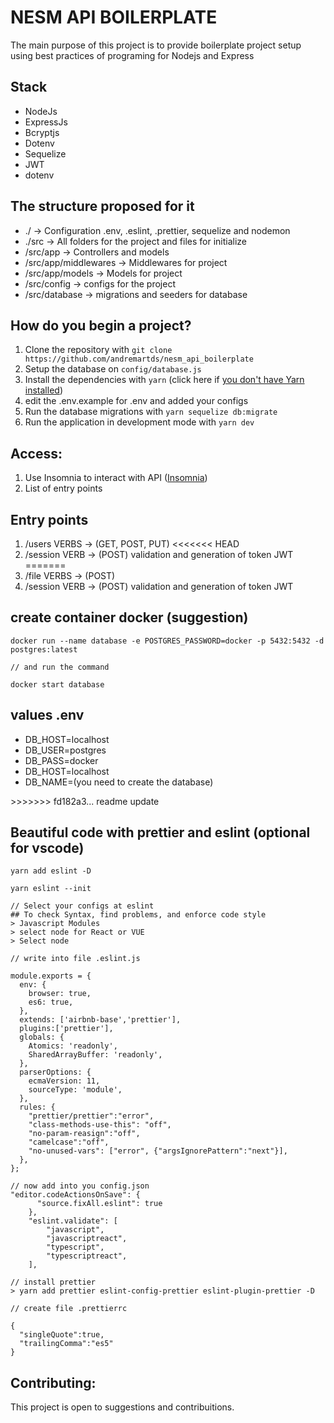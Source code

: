 # NESM API BOILERPLATE
<p> The main purpose of this project is to provide boilerplate project setup using best practices of programing for Nodejs and Express </p>

## Stack

<ul>

  <li> NodeJs </li>

  <li> ExpressJs </li>

  <li> Bcryptjs </li>

  <li> Dotenv </li>

  <li> Sequelize </li>

  <li> JWT </li>
  
  <li> dotenv </li>

</ul>

## The structure proposed for it

<ul>

  <li> ./ -> Configuration .env, .eslint, .prettier, sequelize and nodemon </li>

  <li> ./src -> All folders for the project and files for initialize </li>

  <li> /src/app -> Controllers and models </li>

  <li> /src/app/middlewares -> Middlewares for project </li>
  
  <li> /src/app/models -> Models for project </li>

  <li> /src/config -> configs for the project </li>

  <li> /src/database -> migrations and seeders for database </li>


</ul>

## How do you begin a project?

1. Clone the repository with `git clone https://github.com/andremartds/nesm_api_boilerplate`
2. Setup the database on `config/database.js`
3. Install the dependencies with `yarn` (click here if [you don't have Yarn installed](https://yarnpkg.com/docs/install))
4. edit the .env.example for .env and added your configs
5. Run the database migrations with `yarn sequelize db:migrate`
6. Run the application in development mode with `yarn dev`

## Access:

1. Use Insomnia to interact with API ([Insomnia](https://insomnia.rest/download/))
2. List of entry points

## Entry points

1. /users VERBS -> (GET, POST, PUT)
<<<<<<< HEAD
2. /session VERB -> (POST) validation and generation of token JWT 
=======
1. /file VERBS -> (POST)
2. /session VERB -> (POST) validation and generation of token JWT

## create container docker (suggestion)

```
docker run --name database -e POSTGRES_PASSWORD=docker -p 5432:5432 -d postgres:latest

// and run the command

docker start database

```

## values .env

<ul>
<li> 
  DB_HOST=localhost
</li>
<li> 
  DB_USER=postgres
</li>
<li> 
  DB_PASS=docker
</li>
<li> 
  DB_HOST=localhost
</li>
<li> 
 DB_NAME=(you need to create the database)
</li>
</ul>
>>>>>>> fd182a3... readme update

## Beautiful code with prettier and eslint (optional for vscode)

```
yarn add eslint -D

yarn eslint --init

// Select your configs at eslint
## To check Syntax, find problems, and enforce code style 
> Javascript Modules
> select node for React or VUE
> Select node

// write into file .eslint.js

module.exports = {
  env: {
    browser: true,
    es6: true,
  },
  extends: ['airbnb-base','prettier'],
  plugins:['prettier'],
  globals: {
    Atomics: 'readonly',
    SharedArrayBuffer: 'readonly',
  },
  parserOptions: {
    ecmaVersion: 11,
    sourceType: 'module',
  },
  rules: {
    "prettier/prettier":"error",
    "class-methods-use-this": "off",
    "no-param-reasign":"off",
    "camelcase":"off",
    "no-unused-vars": ["error", {"argsIgnorePattern":"next"}],
  },
};

// now add into you config.json
"editor.codeActionsOnSave": {
      "source.fixAll.eslint": true
    },
    "eslint.validate": [
        "javascript",
        "javascriptreact",
        "typescript",
        "typescriptreact",
    ],

// install prettier
> yarn add prettier eslint-config-prettier eslint-plugin-prettier -D

// create file .prettierrc

{
  "singleQuote":true,
  "trailingComma":"es5"
}

```

## Contributing:

<p> This project is open to suggestions and contribuitions. </p>